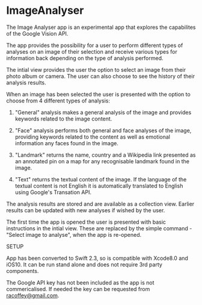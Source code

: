 # ImageAnalyser

The Image Analyser app is an experimental app that explores the capabilites of the Google Vision API.

The app provides the possibility for a user to perform different types of analyses on an image of their selection and receive various types for information back depending on the type of analysis performed.

The intial view provides the user the option to select an image from their photo album or camera.  The user can also choose to see the history of their analysis results.

When an image has been selected the user is presented with the option to choose from 4 different types of analysis:

1. "General" analysis makes a general analysis of the image and provides keywords related to the image content.

2. "Face" analysis performs both general and face analyses of the image, providing keywords related to the content as well as  emotional information any faces found in the image.

3. "Landmark" returns the name, country and a Wikipedia link presented as an annotated pin on a map for any recognisable landmark found in the image.

4. "Text" returns the textual content of the image. If the language of the textual content is not English it is automatically translated to English using Google's Transation API.

The analysis results are stored and are available as a collection view. Earlier results can be updated with new analyses if wished by the user.

The first time the app is opened the user is presented with basic instructions in the intial view. These are replaced by the simple command - "Select image to analyse", when the app is re-opened.

SETUP

App has been converted to Swift 2.3, so is compatible with Xcode8.0 and iOS10.  It can be run stand alone and does not require 3rd party components.

The Google API key has not been included as the app is not commericalised.  If needed the key can be requested from racoffey@gmail.com.
